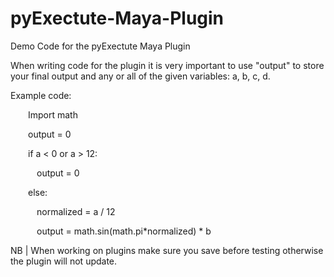 # pyExectute-Maya-Plugin
Demo Code for the pyExectute Maya Plugin

When writing code for the plugin it is very important to use "output" to store your final output and any or all of the given variables: a, b, c, d.

Example code:

  Import math​

  output = 0​

  if a < 0 or a > 12:​

   output = 0​

  else:​

   normalized = a / 12​

   output = math.sin(math.pi*normalized) * b

NB | When working on plugins make sure you save before testing otherwise the plugin will not update.
